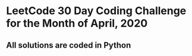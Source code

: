 # LeetCode 30 Day Coding Challenge for the Month of April, 2020
## All solutions are coded in Python